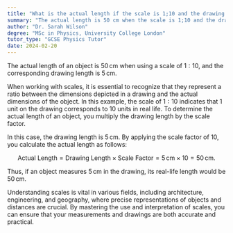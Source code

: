 ```yaml
---
title: "What is the actual length if the scale is 1;10 and the drawing length is 5 cm?"
summary: "The actual length is 50 cm when the scale is 1;10 and the drawing length is 5 cm."
author: "Dr. Sarah Wilson"
degree: "MSc in Physics, University College London"
tutor_type: "GCSE Physics Tutor"
date: 2024-02-20
---
```


The actual length of an object is $50 \, \text{cm}$ when using a scale of $1:10$, and the corresponding drawing length is $5 \, \text{cm}$.

When working with scales, it is essential to recognize that they represent a ratio between the dimensions depicted in a drawing and the actual dimensions of the object. In this example, the scale of $1:10$ indicates that $1$ unit on the drawing corresponds to $10$ units in real life. To determine the actual length of an object, you multiply the drawing length by the scale factor.

In this case, the drawing length is $5 \, \text{cm}$. By applying the scale factor of $10$, you calculate the actual length as follows:

$$
\text{Actual Length} = \text{Drawing Length} \times \text{Scale Factor} = 5 \, \text{cm} \times 10 = 50 \, \text{cm}.
$$

Thus, if an object measures $5 \, \text{cm}$ in the drawing, its real-life length would be $50 \, \text{cm}$.

Understanding scales is vital in various fields, including architecture, engineering, and geography, where precise representations of objects and distances are crucial. By mastering the use and interpretation of scales, you can ensure that your measurements and drawings are both accurate and practical.
    